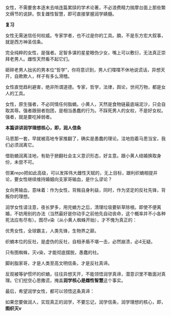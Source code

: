 女性，不需要舍本逐末去啃连篇累牍的学术论著，不必浪费精力揣摩台面上那些繁文缛节的说辞。恢复雌性智慧，即可直接掌握润学婧髓。

**复习**

女性无需迷信任何权威。专家学者，也不过是你的工具。腩，不是东方宏大叙事，就是西方神圣信条。

完全纯粹的女性，是强者。足智多谋的星星眼伪少女，嘴上可以敷衍，无法真正崇拜老男人。雌性天然看不起它们。

砸碎老男人拙劣的男本位“哲学”，你将意识到，男人们喋喋不休地说谎话，异想天开，自欺欺人，样子有多么滑稽。

女性直觉趋利避害，绝非所谓道德。专家，哲学，法律，舆论，世间万物，都是女人的工具。

女性，原生强者，不必同情任何脂蝻。小黄人，天然是食物链最底端泥沙，只会自取其辱。强者跟弱者抱团，是相当愚蠢的行为。不踩死男人的女权，不是好女权。强者，就是要吃掉弱者。

**本篇讲讲润学理想核心，即，润人信条**

马恩那一套，早就被高地专家推翻了，确实是愚蠢的理论。洼地抱着马恩当宝，我们必须润离它。

借助蝻润离洼地，有助于掀翻社会主义意识形态，好主意。跟小黄人结婚换取身份，未尝不可。

但某repo把如此高级，可以发挥伟大雌性天赋的，无上目标，跟利织蝻相提并论，要女性继续维持婚姻向支家哥输血，是什么谬论？

女向男输血，意味着：作为女性，背叛自身利益，同时，作为坚定的反社先锋，背叛你的理想。

润学女性请注意，夜长梦多，用完蝻方之后，清理垃圾要斩草除根。即使不便离婚，不妨用别的办法（当然最好是你动手之前他先自动丧命，这个概率并不小各种死法应有尽有）。图尽v染（从小黄人蜘蛛开始），才不愧为真正的：

优秀女性，全球霸主，人类先锋，生物界之巅。

织蝻本位的反社，是虚伪的反社，自相矛盾不堪一击，必然崩溃，必4无疑。

只有图蜘蛛，灭v染，才能彻底摆脱，愚蠢的社。

脚刹脂家哥，才是人类至高文明信条，才是反社真谛。

反观被等驴惯坏的织蝻，往往异想天开，不能领悟润学真谛，潜意识里不敢面对真理。它们挖空心思撒谎，掩盖**润学核心是雌性智慧**这个事实。

最后，希望润学女性，都可以领悟这条真谛：

如果您要做润人，实现真正的润学，不要忘记，润学信条，润学理想的核心，即，**图织灭v**

